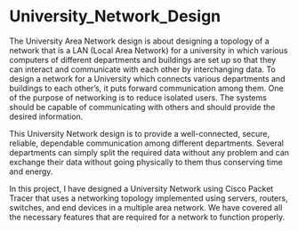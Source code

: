 # University_Network_Design #

The University Area Network design is about designing a topology of a network that is a LAN (Local Area Network) for a university in which various computers of different departments and buildings are set up so that they can interact and communicate with each other by interchanging data. To design a network for a University which connects various departments and buildings to each other’s, it puts forward communication among them. One of the purpose of networking is to reduce isolated users. The systems should be capable of communicating with others and should provide the desired information.

This University Network design is to provide a well-connected, secure, reliable, dependable communication among different departments. Several departments can simply split the required data without any problem and can exchange their data without going physically to them thus conserving time and energy.

In this project, I have designed a University Network using Cisco Packet Tracer that uses a networking topology implemented using servers, routers, switches, and end devices in a multiple area network. We have covered all the necessary features that are required for a network to function properly.
